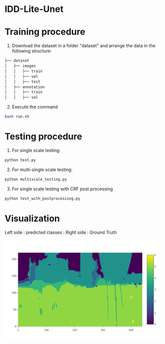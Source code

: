 # IDD-Lite-Unet

# Training procedure 

1. Download the dataset in a folder "dataset" and arrange the data in the following structure:

```bash
├── dataset
│   ├── images
│   │   ├── train
│   │   ├── val
│   │   ├── test
│   ├── annotation
│   │   ├── train
│   │   ├── val
```
2. Execute the command 
```bash
bash run.sh
```
# Testing procedure

1. For single scale testing:
```bash
python test.py
```
2. For multi-single scale testing:
```bash
python multiscale_testing.py
```
3. For single scale testing with CRF post processing 
```bash
python test_with_postprocessing.py
```

# Visualization 

Left side : predicted classes  :  Right side : Ground Truth 

![Visualization during training](images/visual.png?raw=true "sample of generated data")

